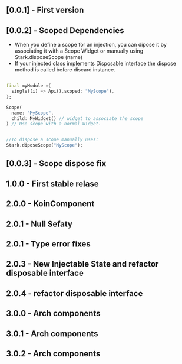 ## [0.0.1] - First version

## [0.0.2] - Scoped Dependencies
    
- When you define a scope for an injection, you can dipose it by associating it with a Scope Widget or manually using Stark.disposeScope (name)
- If your injected class implements Disposable interface the dispose method is called before discard instance.

```dart

final myModule ={
  single((i) => Api(),scoped: "MyScope"),
};

Scope(
  name: "MyScope",
  child: MyWidget() // widget to associate the scope
) // Use scope with a normal Widget.


//To dispose a scope manually uses:
Stark.diposeScope("MyScope");

```
## [0.0.3] - Scope dispose fix

## 1.0.0 - First stable relase 

## 2.0.0 - KoinComponent
## 2.0.1 - Null Sefaty

## 2.0.1 - Type error fixes

## 2.0.3 - New Injectable State and refactor disposable interface
## 2.0.4 - refactor disposable interface


## 3.0.0 - Arch components
## 3.0.1 - Arch components
## 3.0.2 - Arch components



